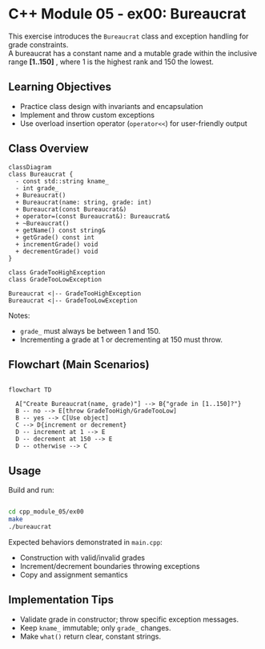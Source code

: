 # C++ Module 05 - ex00: Bureaucrat

This exercise introduces the `Bureaucrat` class and exception handling for grade constraints. <br>
A bureaucrat has a constant name and a mutable grade within the inclusive range __[1..150]__ , where 1 is the highest rank and 150 the lowest.

## Learning Objectives

- Practice class design with invariants and encapsulation
- Implement and throw custom exceptions
- Use overload insertion operator (`operator<<`) for user-friendly output

## Class Overview

```mermaid
classDiagram
class Bureaucrat {
  - const std::string kname_
  - int grade_
  + Bureaucrat()
  + Bureaucrat(name: string, grade: int)
  + Bureaucrat(const Bureaucrat&)
  + operator=(const Bureaucrat&): Bureaucrat&
  + ~Bureaucrat()
  + getName() const string&
  + getGrade() const int
  + incrementGrade() void
  + decrementGrade() void
}

class GradeTooHighException
class GradeTooLowException

Bureaucrat <|-- GradeTooHighException
Bureaucrat <|-- GradeTooLowException
```

Notes:
- `grade_` must always be between 1 and 150.
- Incrementing a grade at 1 or decrementing at 150 must throw.

## Flowchart (Main Scenarios)


```mermaid

flowchart TD

  A["Create Bureaucrat(name, grade)"] --> B{"grade in [1..150]?"}
  B -- no --> E[throw GradeTooHigh/GradeTooLow]
  B -- yes --> C[Use object]
  C --> D{increment or decrement}
  D -- increment at 1 --> E
  D -- decrement at 150 --> E
  D -- otherwise --> C

```

## Usage

Build and run:

``` bash

cd cpp_module_05/ex00
make
./bureaucrat
```

Expected behaviors demonstrated in `main.cpp`:
- Construction with valid/invalid grades
- Increment/decrement boundaries throwing exceptions
- Copy and assignment semantics

## Implementation Tips

- Validate grade in constructor; throw specific exception messages.
- Keep `kname_` immutable; only `grade_` changes.
- Make `what()` return clear, constant strings.
